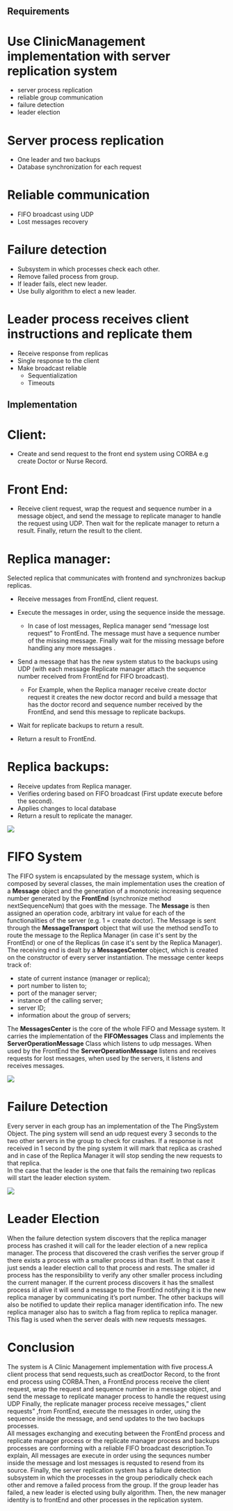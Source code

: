 ## Requirements
 
# Use ClinicManagement implementation with server replication system
  * server process replication
  * reliable group communication
  * failure detection
  * leader election

# Server process replication
* One leader and two backups
* Database synchronization for each request

# Reliable communication
* FIFO broadcast using UDP
* Lost messages recovery
	
#  Failure detection
* Subsystem in which processes check each other.
* Remove failed process from group.
* If leader fails, elect new leader.
* Use bully algorithm to elect a new leader.

# Leader process receives client instructions and replicate them
* Receive response from replicas
* Single response to the client
* Make broadcast reliable
  * Sequentialization
  * Timeouts


## Implementation 
# Client:
* Create and send request to the front end system using CORBA e.g create Doctor or Nurse Record.
# Front End:
* Receive client request, wrap the request and sequence number  in a message object, and send the message to replicate manager to handle the request using UDP. Then wait for the replicate manager to return a result. Finally, return the result to the client.
# Replica manager:
Selected replica that communicates with frontend and synchronizes backup replicas.
* Receive messages from FrontEnd, client request.

* Execute the messages in order, using the sequence inside the message. 
  * In case of lost messages, Replica manager send “message lost request” to FrontEnd. The message must have a sequence number of the missing message. Finally wait for the missing message before handling any more messages .   

* Send a message that has the new system status to the backups using UDP (with each message Replicate manager attach the     	sequence number received from FrontEnd for FIFO broadcast).
  * For Example, when the  Replica manager receive create doctor request it creates the new doctor record and build a message that has the doctor record and sequence number received by the FrontEnd, and send this message to replicate backups. 
* Wait for replicate backups to return a result.
* Return a result to FrontEnd.
 
# Replica backups:
* Receive updates from Replica manager.
* Verifies ordering based on FIFO broadcast (First update execute before the second).
* Applies changes to local database
* Return a result to replicate the manager.


![](images/system.png)


# FIFO System
The FIFO system is encapsulated by the message system, which is composed by several classes, the main implementation uses the creation of a <b>Message</b> object and the generation of a monotonic increasing sequence number generated by the <b>FrontEnd</b> (synchronize method nextSequenceNum) that goes with the message. The <b>Message</b> is then assigned an operation code, arbitrary int value for each of the functionalities of the server (e.g. 1 = create doctor). The Message is sent through the <b>MessageTransport</b> object that will use the method sendTo to route the message to the Replica Manager (in case it's sent by the FrontEnd) or one of the Replicas (in case it's sent by the Replica Manager).
The receiving end is dealt by a <b>MessagesCenter</b> object, which is created on the constructor of every server instantiation. The message center keeps track of:
 * state of current instance (manager or replica);
 * port number to listen to;
 * port of the manager server;
 * instance of the calling server;	
 * server ID;	
 * information about the group of servers;

The <b>MessagesCenter</b> is the core of the whole FIFO and Message system. It carries the implementation of the <b>FIFOMessages</b> Class and implements the <b>ServerOperationMessage</b> Class which listens to udp messages. When used by the FrontEnd the <b>ServerOperationMessage</b> listens and receives requests for lost messages, when used by the servers, it listens and receives messages.


![](images/fifo.png)


# Failure Detection
Every server in each group has an implementation of the The PingSystem Object. The ping system will send an udp request every 3 seconds to the two other servers in the group to check for crashes. If a response is not received in 1 second by the ping system it will mark that replica as crashed and in case of the Replica Manager it will stop sending the new requests to that replica.  
In the case that the leader is the one that fails the remaining two replicas will start the leader election system.


![](images/failure.png)


# Leader Election
When the failure detection system discovers that the replica manager process has crashed it will call for the leader election of a new replica manager. The process that discovered the crash verifies the server group if there exists a process with a smaller process id than itself. In that case it just sends a leader election call to that process and rests. The smaller id process has the responsibility to verify any other smaller process including the current manager. If the current process discovers it has the smallest process id alive it will send a message to the FrontEnd notifying it is the new replica manager by communicating it’s port number. The other backups will also be notified to update their replica manager identification info. The new replica manager also has to switch a flag from replica to replica manager. This flag is used when the server deals with new requests messages.


# Conclusion 
			
The system is A Clinic Management implementation with five process.A client process that send requests,such as creatDoctor Record, to the front end process using CORBA.Then, a FrontEnd process receive the client request, wrap the request and sequence number  in a message object, and send the message to replicate manager process to handle the request using UDP Finally, the  replicate manager process receive messages,” client requests” ,from FrontEnd, execute the messages in order, using the sequence inside the message, and send updates to the two backups processes.  
All messages exchanging and executing between the FrontEnd process and replicate manager process or  the replicate manager process and  backups processes are conforming with a reliable FIFO broadcast description.To explain, All messages are execute in order using the sequnces number inside the message and lost messages is requsted to resend  from its source.
Finally, the server replication system  has a failure detection subsystem in which the processes in the group periodically check each other and remove a failed process from the group. If the group leader has failed, a new leader is elected using bully algorithm. Then, the new manager identity is to frontEnd and other processes in the replication system.
